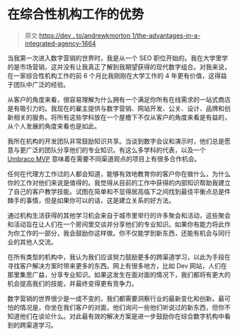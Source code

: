 # 在综合性机构工作的优势

> 原文:[https://dev . to/andrewkmorton 1/the-advantages-in-a-integrated-agency-1664](https://dev.to/andrewkmorton1/the-advantages-of-working-in-an-integrated-agency-1664)

当我第一次进入数字营销的世界时，我是从一个 SEO 职位开始的。我在大学里学的是市场营销，这并没有让我真正了解到我期望获得的现代数字组合。对我来说，在一家综合性机构工作的前 6 个月比我刚刚在大学工作的 4 年更有价值，这得益于团队中广泛的经验。

从客户的角度来看，很容易理解为什么拥有一个满足你所有在线需求的一站式商店是有吸引力的。我现在的雇主提供与数字营销、网站开发、公关、设计、品牌和创新相关的服务。将所有这些学科放在一个屋檐下不仅从客户的角度来看是有益的，从个人发展的角度来看也是如此。

我所在机构的开发团队非常鼓励知识共享。当谈到数字会议和演示时，他们总是愿意与更广泛的团队分享他们的专业知识。有这么多学科的代表，以及一个 [Umbraco MVP](https://www.eqtr.com/services/umbraco/) 意味着在需要不同渠道观点的项目上有很多合作机会。

任何在代理方工作过的人都会知道，能够有效地教育你的客户你在做什么，为什么你的工作对他们来说是值得的。我觉得从目前的工作中获得的内部知识帮助我建立了自己的客户教学技能。试图在简单和不显得居高临下之间找到最佳平衡点总是件棘手的事情，但是如果你可以的话，这是建立关系的好方法。

通过机构生活获得的其他学习机会来自于城市里举行的许多聚会和活动，这些聚会和活动旨在让人们在一个房间里交谈并分享他们的专业知识。如果你有能力将此作为你工作的一部分，我会鼓励你这样做。你不仅能学到新东西，还能有机会与同行业的其他人交流。

在所有类型的机构中，我认为我们应该努力鼓励更多的跨渠道学习，以此为手段在寻找客户解决方案时带来更多的东西。网上有很多地方，比如 Dev 网站，人们在那里集思广益，分享专业知识。如果这发生在面对面的情况下，我们都将有更大的机会提高我们的技能，并最终变得更有竞争力。

数字营销的世界很少是一成不变的，我们都需要洞察行业的最新变化和创新。最可怕的情况是，你坐在我们客户的对面，他们询问一些他们听说过的新东西，但你不知道他们在谈论什么。对此最有效的解决方案是进一步鼓励你在综合数字机构中看到的跨渠道学习。
